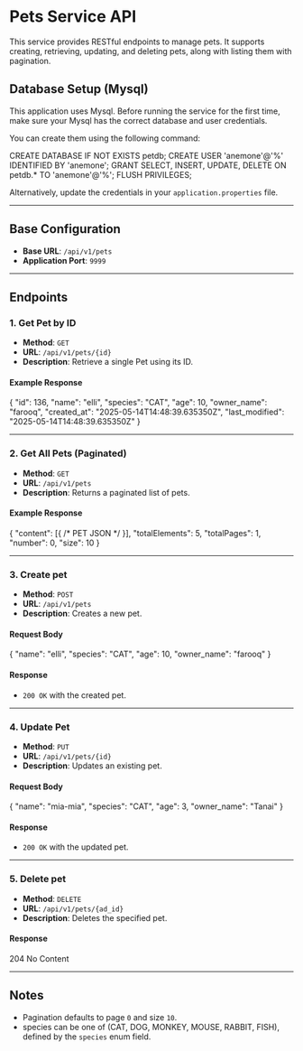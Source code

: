 # Pets Service API
This service provides RESTful endpoints to manage pets. It supports creating, retrieving, updating, and deleting pets, along with listing them with pagination.

##  Database Setup (Mysql)
This application uses Mysql. Before running the service for the first time, make sure your Mysql has the correct database and user credentials.

You can create them using the following command:

CREATE DATABASE IF NOT EXISTS petdb;
CREATE USER 'anemone'@'%' IDENTIFIED BY 'anemone';
GRANT SELECT, INSERT, UPDATE, DELETE ON petdb.* TO 'anemone'@'%';
FLUSH PRIVILEGES;


Alternatively, update the credentials in your `application.properties` file.

---
## Base Configuration

- **Base URL**: `/api/v1/pets`
- **Application Port**: `9999`

---
## Endpoints

### 1. Get Pet by ID

- **Method**: `GET`
- **URL**: `/api/v1/pets/{id}`
- **Description**: Retrieve a single Pet using its ID.

#### Example Response
{
"id": 136,
"name": "elli",
"species": "CAT",
"age": 10,
"owner_name": "farooq",
"created_at": "2025-05-14T14:48:39.635350Z",
"last_modified": "2025-05-14T14:48:39.635350Z"
}

---
### 2. Get All Pets (Paginated)

- **Method**: `GET`
- **URL**: `/api/v1/pets`
- **Description**: Returns a paginated list of pets.

#### Example Response
{
"content": [{ /* PET JSON */ }],
"totalElements": 5,
"totalPages": 1,
"number": 0,
"size": 10
}

---
### 3. Create pet

- **Method**: `POST`
- **URL**: `/api/v1/pets`
- **Description**: Creates a new pet.

#### Request Body
{
"name": "elli",
"species": "CAT",
"age": 10,
"owner_name": "farooq"
}

#### Response
- `200 OK` with the created pet.

---
### 4. Update Pet

- **Method**: `PUT`
- **URL**: `/api/v1/pets/{id}`
- **Description**: Updates an existing pet.

#### Request Body
{
"name": "mia-mia",
"species": "CAT",
"age": 3,
"owner_name": "Tanai"
}

#### Response
- `200 OK` with the updated pet.

---
### 5. Delete pet

- **Method**: `DELETE`
- **URL**: `/api/v1/pets/{ad_id}`
- **Description**: Deletes the specified pet.

#### Response
204 No Content


---
## Notes
- Pagination defaults to page `0` and size `10`.
- species can be one of (CAT, DOG, MONKEY, MOUSE, RABBIT, FISH), defined by the `species` enum field.
